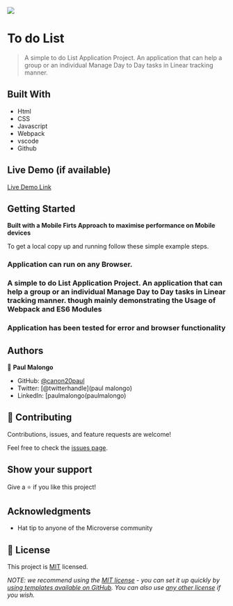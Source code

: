 
![](https://img.shields.io/badge/Microverse-blueviolet)

# To do List

> A simple to do List Application Project. An application that can help a group or an individual Manage Day to Day tasks in Linear tracking manner.
## Built With

- Html
- CSS
- Javascript
- Webpack
- vscode
- Github

## Live Demo (if available)

[Live Demo Link]()


## Getting Started

**Built with a Mobile Firts Approach to maximise performance on Mobile devices**


To get a local copy up and running follow these simple example steps.

### Application can run on any Browser.

###  A simple to do List Application Project. An application that can help a group or an individual Manage Day to Day tasks in Linear tracking manner. though mainly demonstrating the Usage of Webpack and ES6 Modules

### Application has been tested for error and browser functionality





## Authors

👤 **Paul Malongo**

- GitHub: [@canon20paul](https://github.com/canon20paul/)
- Twitter: [@twitterhandle](paul malongo)
- LinkedIn: [paulmalongo(paulmalongo)

## 🤝 Contributing

Contributions, issues, and feature requests are welcome!

Feel free to check the [issues page](../../issues/).

## Show your support

Give a ⭐️ if you like this project!

## Acknowledgments

- Hat tip to anyone of the  Microverse community

## 📝 License

This project is [MIT](./LICENSE) licensed.

_NOTE: we recommend using the [MIT license](https://choosealicense.com/licenses/mit/) - you can set it up quickly by [using templates available on GitHub](https://docs.github.com/en/communities/setting-up-your-project-for-healthy-contributions/adding-a-license-to-a-repository). You can also use [any other license](https://choosealicense.com/licenses/) if you wish._